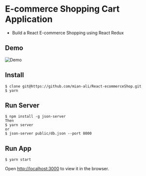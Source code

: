 # E-commerce Shopping Cart Application

- Build a React E-commerce Shopping using React Redux  
## Demo
<!-- Open  [Shopping Cart Demo](https://basir.github.io/ecommerce-shopping-cart/) -->

![Demo](https://basir.github.io/ecommerce-shopping-cart/demo.gif)

## Install
```
$ clone git@https://github.com/mian-ali/React-ecommerceShop.git
$ yarn
```

## Run Server
```
$ npm install -g json-server
Then
$ yarn server
or
$ json-server public/db.json --port 8000
```

## Run App
```
$ yarn start
```
Open [http://localhost:3000](http://localhost:3000) to view it in the browser.
